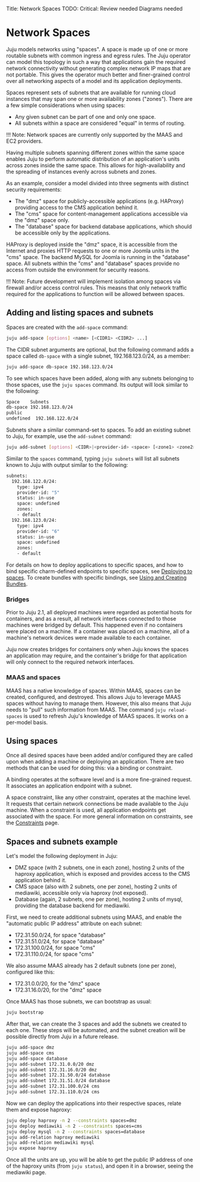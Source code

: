 Title: Network Spaces
TODO: Critical: Review needed
      Diagrams needed

# Network Spaces

Juju models networks using "spaces". A space is made up of one or more routable
subnets with common ingress and egress rules. The Juju operator can model this
topology in such a way that applications gain the required network connectivity
without generating complex network IP maps that are not portable. This gives
the operator much better and finer-grained control over all networking aspects
of a model and its application deployments. 

Spaces represent sets of subnets that are available for running cloud instances
that may span one or more availability zones ("zones"). There are a few simple
considerations when using spaces:

- Any given subnet can be part of one and only one space.
- All subnets within a space are considered "equal" in terms of routing.

!!! Note:
    Network spaces are currently only supported by the MAAS and EC2 providers.

Having multiple subnets spanning different zones within the same space enables
Juju to perform automatic distribution of an application's units across zones
inside the same space. This allows for high-availability and the spreading of
instances evenly across subnets and zones.

As an example, consider a model divided into three segments with
distinct security requirements:

- The "dmz" space for publicly-accessible applications (e.g. HAProxy) providing
  access to the CMS application behind it.
- The "cms" space for content-management applications accessible via the "dmz"
  space only.
- The "database" space for backend database applications, which should be
  accessible only by the applications.

HAProxy is deployed inside the "dmz" space, it is accessible from the Internet
and proxies HTTP requests to one or more Joomla units in the "cms" space. The
backend MySQL for Joomla is running in the "database" space. All subnets within
the "cms" and "database" spaces provide no access from outside the environment
for security reasons.

!!! Note: 
    Future development will implement isolation among spaces via firewall
    and/or access control rules. This measns that only network traffic required
    for the applications to function will be allowed between spaces.

## Adding and listing spaces and subnets

Spaces are created with the `add-space` command:

```bash
juju add-space [options] <name> [<CIDR1> <CIDR2> ...]
```

The CIDR subnet arguments are optional, but the following command adds a space
called `db-space` with a single subnet, 192.168.123.0/24, as a member:

```bash
juju add-space db-space 192.168.123.0/24
```

To see which spaces have been added, along with any subnets belonging to those
spaces, use the `juju spaces` command. Its output will look similar to the
following:

```bash
Space    Subnets
db-space 192.168.123.0/24
public
undefined  192.168.122.0/24
```

Subnets share a similar command-set to spaces. To add an existing subnet to
Juju, for example, use the `add-subnet` command:

```bash
juju add-subnet [options] <CIDR>|<provider-id> <space> [<zone1> <zone2> ...]
```

Similar to the `spaces` command, typing `juju subnets` will list all subnets known
to Juju with output similar to the following:

```bash
subnets:
  192.168.122.0/24:
    type: ipv4
    provider-id: "5"
    status: in-use
    space: undefined
    zones:
    - default
  192.168.123.0/24:
    type: ipv4
    provider-id: "6"
    status: in-use
    space: undefined
    zones:
    - default
```

For details on how to deploy applications to specific spaces, and how to bind
specific charm-defined endpoints to specific spaces, see [Deploying to
spaces][deployspaces]. To create bundles with specific bindings, see [Using and
Creating Bundles][createbundles].

### Bridges

Prior to Juju 2.1, all deployed machines were regarded as potential hosts for
containers, and as a result, all network interfaces connected to those machines
were bridged by default. This happened even if no containers were placed on a
machine. If a container was placed on a machine, all of a machine's network
devices were made available to each container. 

Juju now creates bridges for containers *only* when Juju knows the spaces an
application may require, and the container's bridge for that application will
only connect to the required network interfaces. 

### MAAS and spaces

MAAS has a native knowledge of spaces. Within MAAS, spaces can be created,
configured, and destroyed. This allows Juju to leverage MAAS spaces without
having to manage them. However, this also means that Juju needs to "pull" such
information from MAAS. The command `juju reload-spaces` is used to refresh
Juju's knowledge of MAAS spaces. It works on a per-model basis. 

## Using spaces

Once all desired spaces have been added and/or configured they are called upon
when adding a machine or deploying an application. There are two methods that
can be used for doing this: via a binding or constraint.

A binding operates at the software level and is a more fine-grained request. It
associates an application endpoint with a subnet.

A space constraint, like any other constraint, operates at the machine level.
It requests that certain network connections be made available to the Juju
machine. When a constraint is used, all application endpoints get associated
with the space. For more general information on constraints, see the
[Constraints][charms-constraints] page.

## Spaces and subnets example

Let's model the following deployment in Juju:

- DMZ space (with 2 subnets, one in each zone), hosting 2
  units of the haproxy application, which is exposed and provides
  access to the CMS application behind it.
- CMS space (also with 2 subnets, one per zone), hosting 2
  units of mediawiki, accessible only via haproxy (not exposed).
- Database (again, 2 subnets, one per zone), hosting 2 units of
  mysql, providing the database backend for mediawiki.

First, we need to create additional subnets using MAAS, and enable
the "automatic public IP address" attribute on each subnet:

- 172.31.50.0/24, for space "database"
- 172.31.51.0/24, for space "database"
- 172.31.100.0/24, for space "cms"
- 172.31.110.0/24, for space "cms"

We also assume MAAS already has 2 default subnets (one per
zone), configured like this:

- 172.31.0.0/20, for the "dmz" space
- 172.31.16.0/20, for the "dmz" space

Once MAAS has those subnets, we can bootstrap as usual:

```bash
juju bootstrap
```

After that, we can create the 3 spaces and add the subnets we
created to each one. These steps will be automated, and the subnet
creation will be possible directly from Juju in a future release.

```bash
juju add-space dmz
juju add-space cms
juju add-space database
juju add-subnet 172.31.0.0/20 dmz
juju add-subnet 172.31.16.0/20 dmz
juju add-subnet 172.31.50.0/24 database
juju add-subnet 172.31.51.0/24 database
juju add-subnet 172.31.100.0/24 cms
juju add-subnet 172.31.110.0/24 cms
```

Now we can deploy the applications into their respective spaces,
relate them and expose haproxy:

```bash
juju deploy haproxy -n 2 --constraints spaces=dmz
juju deploy mediawiki -n 2 --constraints spaces=cms
juju deploy mysql -n 2 --constraints spaces=database
juju add-relation haproxy mediawiki
juju add-relation mediawiki mysql
juju expose haproxy
```

Once all the units are up, you will be able to get the public
IP address of one of the haproxy units (from `juju status`), and
open it in a browser, seeing the mediawiki page.

[createbundles]: ./charms-bundles.html#binding-endpoints-of-applications-within-a-bundle
[deployspaces]: ./charms-deploying.html#deploying-to-spaces
[charms-constraints]: ./charms-constraints.html
